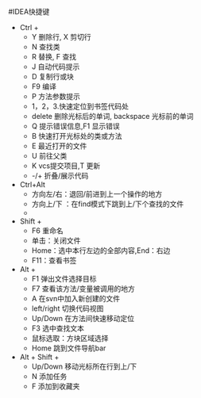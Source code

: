 #IDEA快捷键
* Ctrl + 
    * Y 删除行, X 剪切行
    * N 查找类
    * R 替换, F 查找
    * J 自动代码提示
    * D 复制行或块
    * F9 编译
    * P 方法参数提示
    * 1，2，3.快速定位到书签代码处
    * delete 删除光标后的单词, backspace 光标前的单词
    * Q 提示错误信息,F1 显示错误
    * B 快速打开光标处的类或方法
    * E 最近打开的文件
    * U 前往父类
    * K vcs提交项目,T 更新
    * -/+ 折叠/展示代码
* Ctrl+Alt
    * 方向左/右：退回/前进到上一个操作的地方
    * 方向上/下 ：在find模式下跳到上/下个查找的文件
    * 
* Shift +
    * F6 重命名
    * 单击：关闭文件
    * Home：选中本行左边的全部内容,End：右边
    * F11：查看书签
* Alt +
    * F1 弹出文件选择目标
    * F7 查看该方法/变量被调用的地方
    * A 在svn中加入新创建的文件
    * left/right 切换代码视图
    * Up/Down 在方法间快速移动定位
    * F3 选中查找文本
    * 鼠标选取：方块区域选择
    * Home 跳到文件导航bar
* Alt + Shift +
    * Up/Down 移动光标所在行到上/下
    * N 添加任务
    * F 添加到收藏夹
